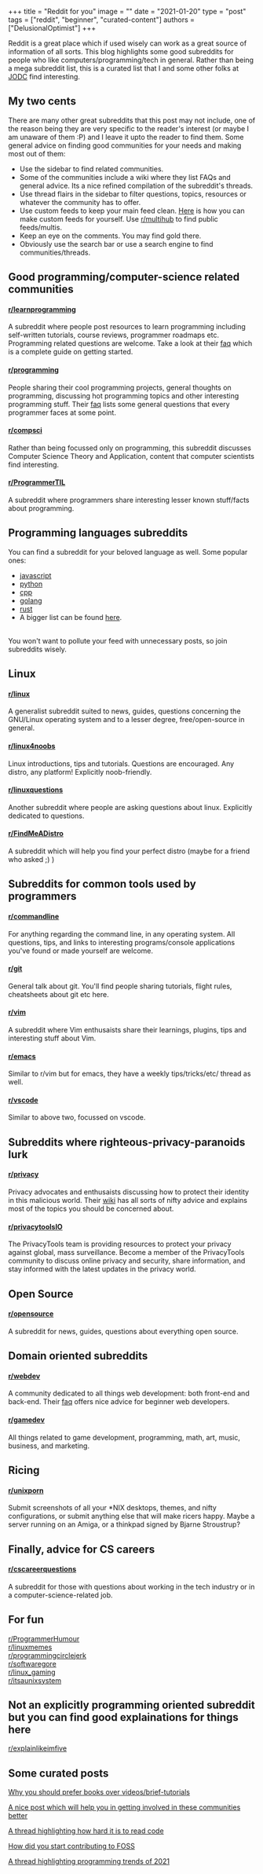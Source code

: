 +++
title = "Reddit for you"
image = ""
date = "2021-01-20"
type = "post"
tags = ["reddit", "beginner", "curated-content"]
authors = ["DelusionalOptimist"]
+++

Reddit is a great place which if used wisely can work as a great source of information of all sorts. This blog highlights some good subreddits for people who like computers/programming/tech in general. Rather than being a mega subreddit list, this is a curated list that I and some other folks at [JODC](https://jiitodc.netlify.app/) find interesting.

## My two cents
There are many other great subreddits that this post may not include, one of the reason being they are very specific to the reader's interest (or maybe I am unaware of them :P) and I leave it upto the reader to find them. Some general advice on finding good communities for your needs and making most out of them:
- Use the sidebar to find related communities.
- Some of the communities include a wiki where they list FAQs and general advice. Its a nice refined compilation of the subreddit's threads.
- Use thread flairs in the sidebar to filter questions, topics, resources or whatever the community has to offer.
- Use custom feeds to keep your main feed clean. [Here](https://thenextweb.com/basics/2019/07/19/reddit-custom-feeds-multis/) is how you can make custom feeds for yourself. Use [r/multihub](https://www.reddit.com/r/multihub/) to find public feeds/multis.
- Keep an eye on the comments. You may find gold there.
- Obviously use the search bar or use a search engine to find communities/threads.

## Good programming/computer-science related communities
#### [r/learnprogramming](https://www.reddit.com/r/learnprogramming/)
A subreddit where people post resources to learn programming including self-written tutorials, course reviews, programmer roadmaps etc. Programming related questions are welcome. Take a look at their [faq](https://www.reddit.com/r/learnprogramming/wiki/faq) which is a complete guide on getting started.

#### [r/programming](https://www.reddit.com/r/programming/)
People sharing their cool programming projects, general thoughts on programming, discussing hot programming topics and other interesting programming stuff. Their [faq](https://www.reddit.com/r/programming/wiki/faq) lists some general questions that every programmer faces at some point.

#### [r/compsci](https://www.reddit.com/r/compsci)
Rather than being focussed only on programming, this subreddit discusses Computer Science Theory and Application, content that computer scientists find interesting.

#### [r/ProgrammerTIL](https://www.reddit.com/r/ProgrammerTIL/)
A subreddit where programmers share interesting lesser known stuff/facts about programming.

## Programming languages subreddits
You can find a subreddit for your beloved language as well. Some popular ones:
- [javascript](https://www.reddit.com/r/javascript)
- [python](http://www.reddit.com/r/python)
- [cpp](http://www.reddit.com/r/cpp)
- [golang](http://www.reddit.com/r/golang)
- [rust](http://www.reddit.com/r/rust)
- A bigger list can be found [here](https://www.reddit.com/r/programming/wiki/faq#wiki_what_language_reddits_are_there.3F).
<br/>
You won't want to pollute your feed with unnecessary posts, so join subreddits wisely.
<br/>

## Linux
#### [r/linux](https://www.reddit.com/r/linux/)
A generalist subreddit suited to news, guides, questions concerning the GNU/Linux operating system and to a lesser degree, free/open-source in general.
#### [r/linux4noobs](https://www.reddit.com/r/linux4noobs/)
Linux introductions, tips and tutorials. Questions are encouraged. Any distro, any platform! Explicitly noob-friendly.
#### [r/linuxquestions](https://www.reddit.com/r/linuxquestions/)
Another subreddit where people are asking questions about linux. Explicitly dedicated to questions.
#### [r/FindMeADistro](https://www.reddit.com/r/FindMeADistro/)
A subreddit which will help you find your perfect distro (maybe for a friend who asked ;) )

## Subreddits for common tools used by programmers
#### [r/commandline](https://www.reddit.com/r/commandline)
For anything regarding the command line, in any operating system. All questions, tips, and links to interesting programs/console applications you've found or made yourself are welcome.
#### [r/git](https://www.reddit.com/r/git)
General talk about git. You'll find people sharing tutorials, flight rules, cheatsheets about git etc here.
#### [r/vim](https://www.reddit.com/r/vim)
A subreddit where Vim enthusaists share their learnings, plugins, tips and interesting stuff about Vim.
#### [r/emacs](https://www.reddit.com/r/emacs)
Similar to r/vim but for emacs, they have a weekly tips/tricks/etc/ thread as well.
#### [r/vscode](https://www.reddit.com/r/vscode)
Similar to above two, focussed on vscode.

## Subreddits where righteous-privacy-paranoids lurk
#### [r/privacy](https://www.reddit.com/r/privacy/)
Privacy advocates and enthusaists discussing how to protect their identity in this malicious world. Their [wiki](https://www.reddit.com/r/privacy/wiki/index) has all sorts of nifty advice and explains most of the topics you should be concerned about.
#### [r/privacytoolsIO](https://www.reddit.com/r/privacytoolsIO/)
The PrivacyTools team is providing resources to protect your privacy against global, mass surveillance. Become a member of the PrivacyTools community to discuss online privacy and security, share information, and stay informed with the latest updates in the privacy world.

## Open Source
#### [r/opensource](https://www.reddit.com/r/opensource/)
A subreddit for news, guides, questions about everything open source.

## Domain oriented subreddits
#### [r/webdev](https://www.reddit.com/r/webdev/)
A community dedicated to all things web development: both front-end and back-end. Their [faq](https://www.reddit.com/r/webdev/wiki/faq) offers nice advice for beginner web developers.
#### [r/gamedev](https://www.reddit.com/r/gamedev/)
All things related to game development, programming, math, art, music, business, and marketing.

## Ricing
#### [r/unixporn](https://www.reddit.com/r/unixporn/)
Submit screenshots of all your *NIX desktops, themes, and nifty configurations, or submit anything else that will make ricers happy. Maybe a server running on an Amiga, or a thinkpad signed by Bjarne Stroustrup?

## Finally, advice for CS careers
#### [r/cscareerquestions](https://www.reddit.com/r/cscareerquestions/)
A subreddit for those with questions about working in the tech industry or in a computer-science-related job.

## For fun
[r/ProgrammerHumour](https://www.reddit.com/r/ProgrammerHumor/)<br/>
[r/linuxmemes](https://www.reddit.com/r/linuxmemes/)<br/>
[r/programmingcirclejerk](https://www.reddit.com/r/programmingcirclejerk/)<br/>
[r/softwaregore](https://www.reddit.com/r/softwaregore/)<br/>
[r/linux_gaming](https://www.reddit.com/r/linux_gaming/)<br/>
[r/itsaunixsystem](https://www.reddit.com/r/itsaunixsystem/)<br/>

## Not an explicitly programming oriented subreddit but you can find good explainations for things here
[r/explainlikeimfive](https://www.reddit.com/r/explainlikeimfive/)

## Some curated posts
[Why you should prefer books over videos/brief-tutorials](https://www.reddit.com/r/learnprogramming/comments/ktfpfx/use_books_instead_of_brief_tutorials_to_learn/)

[A nice post which will help you in getting involved in these communities better](https://www.reddit.com/r/compsci/comments/c15nbn/psa_this_is_not_rprogramming_quick_clarification/)

[A thread highlighting how hard it is to read code](https://www.reddit.com/r/programming/comments/8f2lzu/theres_a_reason_that_programmers_always_want_to/)

[How did you start contributing to FOSS](https://www.reddit.com/r/linux/comments/judl00/how_did_you_start_contributing_to_foss/)

[A thread highlighting programming trends of 2021](https://www.reddit.com/r/cscareerquestions/comments/kzum7m/which_programming_books_are_still_must_reads_aka/)

